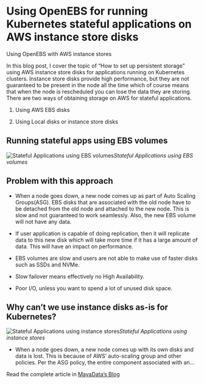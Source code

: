 
# Using OpenEBS for running Kubernetes stateful applications on AWS instance store disks

Using OpenEBS with AWS instance stores

In this blog post, I cover the topic of “How to set up persistent storage” using AWS instance store disks for applications running on Kubernetes clusters. Instance store disks provide high performance, but they are not guaranteed to be present in the node all the time which of course means that when the node is rescheduled you can lose the data they are storing. There are two ways of obtaining storage on AWS for stateful applications.

1. Using AWS EBS disks

1. Using Local disks or instance store disks

## Running stateful apps using EBS volumes

![Stateful Applications using EBS volumes](https://cdn-images-1.medium.com/max/2000/0*s21MSo9P5bDNy64X)*Stateful Applications using EBS volumes*

## Problem with this approach

* When a node goes down, a new node comes up as part of Auto Scaling Groups(ASG). EBS disks that are associated with the old node have to be detached from the old node and attached to the new node. This is slow and not guaranteed to work seamlessly. Also, the new EBS volume will not have any data.

* If user application is capable of doing replication, then it will replicate data to this new disk which will take more time if it has a large amount of data. This will have an impact on performance.

* EBS volumes are slow and users are not able to make use of faster disks such as SSDs and NVMe.

* Slow failover means effectively no High Availability.

* Poor I/O, unless you want to spend a lot of unused disk space.

## Why can’t we use instance disks as-is for Kubernetes?

![Stateful Applications using instance stores](https://cdn-images-1.medium.com/max/2000/0*YF90x_1hjk9wJ5FP)*Stateful Applications using instance stores*

* When a node goes down, a new node comes up with its own disks and data is lost. This is because of AWS’ auto-scaling group and other policies. Per the ASG policy, the entire component associated with an…

Read the complete article in [MayaData’s Blog](https://blog.mayadata.io/openebs/using-openebs-for-running-kubernetes-stateful-applications-on-aws-instance-store-disks)
